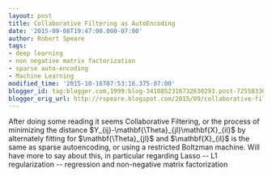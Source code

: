 ```yaml
---
layout: post
title: Collaborative Filtering as AutoEncoding
date: '2015-09-08T19:47:00.000-07:00'
author: Robert Speare
tags:
- deep learning
- non negative matrix factorization
- sparse auto-encoding
- Machine Learning
modified_time: '2015-10-16T07:53:16.375-07:00'
blogger_id: tag:blogger.com,1999:blog-3410852316732630293.post-7255833035770827233
blogger_orig_url: http://rspeare.blogspot.com/2015/09/collaborative-filtering-as-autoencoding.html
---
```


<div dir="ltr" style="text-align: left;" trbidi="on">After doing some reading 
it seems Collaborative Filtering, or the process of minimizing the distance 
$Y_{ij}-\mathbf{\Theta}_{jl}\mathbf{X}_{il}$ by alternately fitting for 
$\mathbf{\Theta}_{jl}$ and $\mathbf{X}_{il}$ is the same as sparse 
autoencoding, or using a restricted Boltzman machine. Will have more to say 
about this, in particular regarding Lasso -- L1 regularization -- regression 
and non-negative matrix factorization 